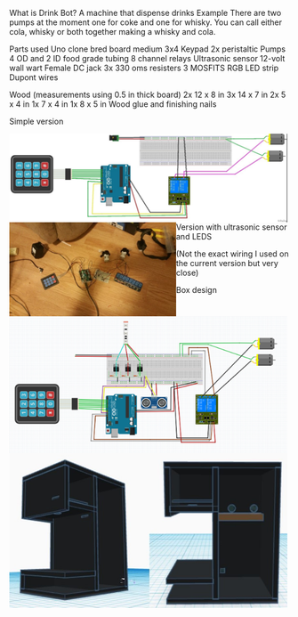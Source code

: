 What is Drink Bot?
A machine that dispense drinks
Example
There are two pumps at the moment one for coke and one for whisky. You can call either cola, whisky or both together making a whisky and cola.

Parts used
Uno clone
bred board medium
3x4 Keypad
2x peristaltic Pumps
4 OD and 2 ID food grade tubing
8 channel relays
Ultrasonic sensor
12-volt wall wart
Female DC jack
3x 330 oms resisters
3 MOSFITS
RGB LED strip
Dupont wires

Wood (measurements using 0.5 in thick board)
2x 12 x 8 in
3x 14 x 7 in
2x 5 x 4 in
1x 7 x 4 in
1x 8 x 5 in
Wood glue and finishing nails

Simple version
<P>
<img align="left" width="500" src="images/simpleSkatch.jpg" alt="simple sketch" title="Optional title">
<img align="left" width="300" src="images/buildPic.jpg" alt="build picture" title="Optional title">
</p>

Version with ultrasonic sensor and LEDS
<p>
<img align="left" width="500" src="images/DrinkBotsketch.png" alt="drink bot sketch" title="Optional title">
</p>
(Not the exact wiring I used on the current version but very close)

Box design
<p>
<img align="left" width="500" img src="/images\boxDesign.JPG" alt="box design " title="Optional title">
</p>
